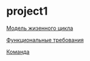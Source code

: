 # project1
[Модель жизенного цикла](https://github.com/MargaritaDimburova/project1/wiki/%D0%9C%D0%BE%D0%B4%D0%B5%D0%BB%D1%8C-%D0%B6%D0%B8%D0%B7%D0%BD%D0%B5%D0%BD%D0%BD%D0%BE%D0%B3%D0%BE-%D1%86%D0%B8%D0%BA%D0%BB%D0%B0)

[Функциональные требования ](https://github.com/MargaritaDimburova/project1/wiki/%D0%A4%D1%83%D0%BD%D0%BA%D1%86%D0%B8%D0%BE%D0%BD%D0%B0%D0%BB%D1%8C%D0%BD%D1%8B%D0%B5-%D1%82%D1%80%D0%B5%D0%B1%D0%BE%D0%B2%D0%B0%D0%BD%D0%B8%D1%8F)

[Команда](https://github.com/MargaritaDimburova/project1/wiki/%D0%9A%D0%BE%D0%BC%D0%B0%D0%BD%D0%B4%D0%B0)
